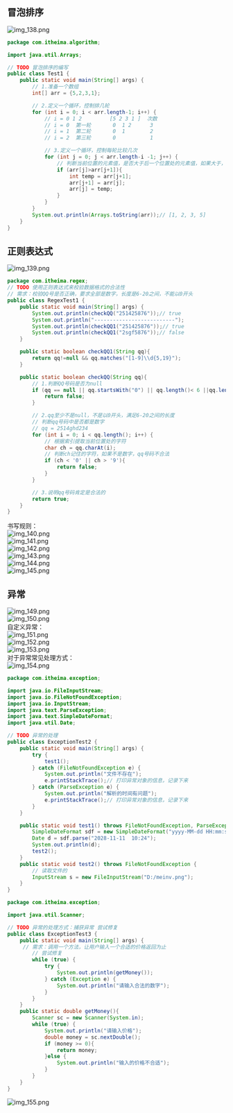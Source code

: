 ##  冒泡排序   
![img_138.png](../image2/img_138.png)  
```java
package com.itheima.algorithm;

import java.util.Arrays;

// TODO 冒泡排序的编写
public class Test1 {
    public static void main(String[] args) {
        // 1.准备一个数组
        int[] arr = {5,2,3,1};

        // 2.定义一个循环，控制排几轮
        for (int i = 0; i < arr.length-1; i++) {
            // i = 0 1 2         [5 2 3 1 ]  次数
            // i = 0  第一轮       0  1 2      3
            // i = 1  第二轮       0  1        2
            // i = 2  第三轮       0           1

            // 3.定义一个循环，控制每轮比较几次
            for (int j = 0; j < arr.length-i -1; j++) {
                // 判断当前位置的元素值，是否大于后一个位置处的元素值，如果大于，则交换
                if (arr[j]>arr[j+1]){
                    int temp = arr[j+1];
                    arr[j+1] = arr[j];
                    arr[j] = temp;
                }
            }
        }
        System.out.println(Arrays.toString(arr));// [1, 2, 3, 5]
    }
}

```
##  正则表达式  
![img_139.png](../image2/img_139.png)  
```java
package com.itheima.regex;
// TODO 使用正则表达式来校验数据格式的合法性
// 需求：校验QQ号是否正确，要求全部是数字，长度是6-20之间，不能以0开头
public class RegexTest1 {
    public static void main(String[] args) {
        System.out.println(checkQQ("251425876"));// true
        System.out.println("--------------------------");
        System.out.println(checkQQ1("251425876"));// true
        System.out.println(checkQQ1("2sgf5876"));// false
    }

    public static boolean checkQQ1(String qq){
        return qq!=null && qq.matches("[1-9]\\d{5,19}");
    }

    public static boolean checkQQ(String qq){
        // 1.判断QQ号码是否为null
        if (qq == null || qq.startsWith("0") || qq.length()< 6 ||qq.length()> 20)  {
            return false;
        }

        // 2.qq至少不是null，不是以0开头，满足6-20之间的长度
        // 判断qq号码中是否都是数字
        // qq = 2514ghd234
        for (int i = 0; i < qq.length(); i++) {
            // 根据索引提取当前位置处的字符
            char ch = qq.charAt(i);
            // 判断ch记住的字符，如果不是数字，qq号码不合法
            if (ch < '0' || ch > '9'){
                return false;
            }
        }

        // 3.说明qq号码肯定是合法的
        return true;
    }
}

```
书写规则：  
![img_140.png](../image2/img_140.png)  
![img_141.png](../image2/img_141.png)  
![img_142.png](../image2/img_142.png)  
![img_143.png](../image2/img_143.png)  
![img_144.png](../image2/img_144.png)  
![img_145.png](../image2/img_145.png)  

##  异常  
![img_149.png](../image2/img_149.png)  
![img_150.png](../image2/img_150.png)  
自定义异常：  
![img_151.png](../image2/img_151.png)  
![img_152.png](../image2/img_152.png)  
![img_153.png](../image2/img_153.png)  
对于异常常见处理方式：  
![img_154.png](../image2/img_154.png)  
```java
package com.itheima.exception;

import java.io.FileInputStream;
import java.io.FileNotFoundException;
import java.io.InputStream;
import java.text.ParseException;
import java.text.SimpleDateFormat;
import java.util.Date;

// TODO 异常的处理
public class ExceptionTest2 {
    public static void main(String[] args) {
        try {
            test1();
        } catch (FileNotFoundException e) {
            System.out.println("文件不存在");
            e.printStackTrace();// 打印异常对象的信息，记录下来
        } catch (ParseException e) {
            System.out.println("解析的时间有问题");
            e.printStackTrace();// 打印异常对象的信息，记录下来
        }
    }

    public static void test1() throws FileNotFoundException, ParseException {
        SimpleDateFormat sdf = new SimpleDateFormat("yyyy-MM-dd HH:mm:ss");
        Date d = sdf.parse("2028-11-11  10:24");
        System.out.println(d);
        test2();
    }
    public static void test2() throws FileNotFoundException {
        // 读取文件的
        InputStream s = new FileInputStream("D:/meinv.png");
    }
}

```
```java
package com.itheima.exception;

import java.util.Scanner;

// TODO 异常的处理方式：捕获异常 尝试修复
public class ExceptionTest3 {
    public static void main(String[] args) {
     // 需求：调用一个方法，让用户输入一个合适的价格返回为止
        // 尝试修复
        while (true) {
            try {
                System.out.println(getMoney());
            } catch (Exception e) {
                System.out.println("请输入合法的数字");
            }
        }
    }
    public static double getMoney(){
        Scanner sc = new Scanner(System.in);
        while (true) {
            System.out.println("请输入价格");
            double money = sc.nextDouble();
            if (money >= 0){
                return money;
            }else {
                System.out.println("输入的价格不合适");
            }
        }
    }
}

```
![img_155.png](../image2/img_155.png)  